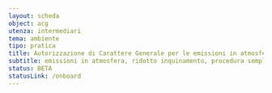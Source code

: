 ```yaml
---
layout: scheda
object: acg
utenza: intermediari
tema: ambiente
tipo: pratica
title: Autorizzazione di Carattere Generale per le emissioni in atmosfera
subtitle: emissioni in atmosfera, ridotto inquinamento, procedura semplificata
status: BETA
statusLink: /onboard
---
```

